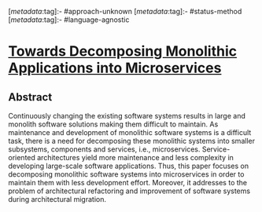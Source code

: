 <!-- deno-fmt-ignore-start -->

[_metadata_:tag]:- #approach-unknown
[_metadata_:tag]:- #status-method
[_metadata_:tag]:- #language-agnostic

<!-- deno-fmt-ignore-end -->

# [Towards Decomposing Monolithic Applications into Microservices](https://doi.org/10.1109/AICT50176.2020.9368571)

## Abstract

Continuously changing the existing software systems results in large and
monolith software solutions making them difficult to maintain. As maintenance
and development of monolithic software systems is a difficult task, there is a
need for decomposing these monolithic systems into smaller subsystems,
components and services, i.e., microservices. Service-oriented architectures
yield more maintenance and less complexity in developing large-scale software
applications. Thus, this paper focuses on decomposing monolithic software
systems into microservices in order to maintain them with less development
effort. Moreover, it addresses to the problem of architectural refactoring and
improvement of software systems during architectural migration.
